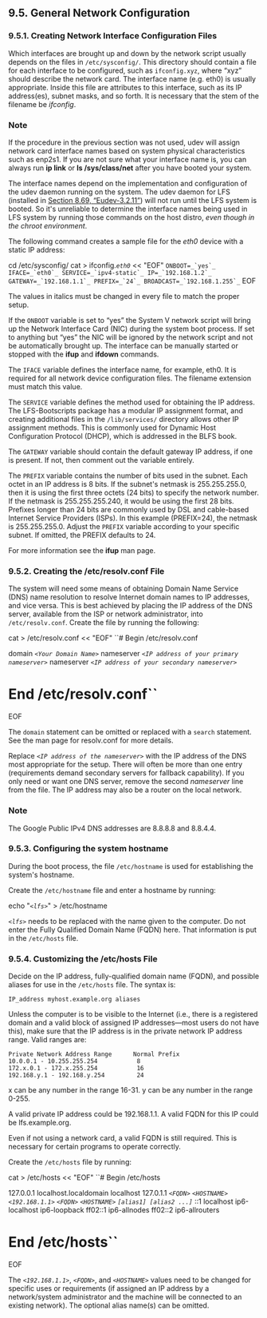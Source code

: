 ## 9.5. General Network Configuration

### 9.5.1. Creating Network Interface Configuration Files

Which interfaces are brought up and down by the network script usually depends on the files in `/etc/sysconfig/`. This directory should contain a file for each interface to be configured, such as `ifconfig.xyz`, where “xyz” should describe the network card. The interface name (e.g. eth0) is usually appropriate. Inside this file are attributes to this interface, such as its IP address(es), subnet masks, and so forth. It is necessary that the stem of the filename be _ifconfig_.

### Note

If the procedure in the previous section was not used, udev will assign network card interface names based on system physical characteristics such as enp2s1. If you are not sure what your interface name is, you can always run **ip link** or **ls /sys/class/net** after you have booted your system.

The interface names depend on the implementation and configuration of the udev daemon running on the system. The udev daemon for LFS (installed in [Section 8.69, “Eudev-3.2.11”](https://linuxfromscratch.org/lfs/downloads/stable/LFS-BOOK-11.1-NOCHUNKS.html#ch-system-eudev "8.69. Eudev-3.2.11")) will not run until the LFS system is booted. So it's unreliable to determine the interface names being used in LFS system by running those commands on the host distro, _even though in the chroot environment_.

The following command creates a sample file for the _eth0_ device with a static IP address:

cd /etc/sysconfig/
cat > ifconfig._`eth0`_ << "EOF"
``ONBOOT=_`yes`_
IFACE=_`eth0`_
SERVICE=_`ipv4-static`_
IP=_`192.168.1.2`_
GATEWAY=_`192.168.1.1`_
PREFIX=_`24`_
BROADCAST=_`192.168.1.255`_``
EOF

The values in italics must be changed in every file to match the proper setup.

If the `ONBOOT` variable is set to “yes” the System V network script will bring up the Network Interface Card (NIC) during the system boot process. If set to anything but “yes” the NIC will be ignored by the network script and not be automatically brought up. The interface can be manually started or stopped with the **ifup** and **ifdown** commands.

The `IFACE` variable defines the interface name, for example, eth0. It is required for all network device configuration files. The filename extension must match this value.

The `SERVICE` variable defines the method used for obtaining the IP address. The LFS-Bootscripts package has a modular IP assignment format, and creating additional files in the `/lib/services/` directory allows other IP assignment methods. This is commonly used for Dynamic Host Configuration Protocol (DHCP), which is addressed in the BLFS book.

The `GATEWAY` variable should contain the default gateway IP address, if one is present. If not, then comment out the variable entirely.

The `PREFIX` variable contains the number of bits used in the subnet. Each octet in an IP address is 8 bits. If the subnet's netmask is 255.255.255.0, then it is using the first three octets (24 bits) to specify the network number. If the netmask is 255.255.255.240, it would be using the first 28 bits. Prefixes longer than 24 bits are commonly used by DSL and cable-based Internet Service Providers (ISPs). In this example (PREFIX=24), the netmask is 255.255.255.0. Adjust the `PREFIX` variable according to your specific subnet. If omitted, the PREFIX defaults to 24.

For more information see the **ifup** man page.

### 9.5.2. Creating the /etc/resolv.conf File

The system will need some means of obtaining Domain Name Service (DNS) name resolution to resolve Internet domain names to IP addresses, and vice versa. This is best achieved by placing the IP address of the DNS server, available from the ISP or network administrator, into `/etc/resolv.conf`. Create the file by running the following:

cat > /etc/resolv.conf << "EOF"
``# Begin /etc/resolv.conf

domain _`<Your Domain Name>`_
nameserver _`<IP address of your primary nameserver>`_
nameserver _`<IP address of your secondary nameserver>`_

# End /etc/resolv.conf``
EOF

The `domain` statement can be omitted or replaced with a `search` statement. See the man page for resolv.conf for more details.

Replace _`<IP address of the nameserver>`_ with the IP address of the DNS most appropriate for the setup. There will often be more than one entry (requirements demand secondary servers for fallback capability). If you only need or want one DNS server, remove the second _nameserver_ line from the file. The IP address may also be a router on the local network.

### Note

The Google Public IPv4 DNS addresses are 8.8.8.8 and 8.8.4.4.

### 9.5.3. Configuring the system hostname

During the boot process, the file `/etc/hostname` is used for establishing the system's hostname.

Create the `/etc/hostname` file and enter a hostname by running:

echo "_`<lfs>`_" > /etc/hostname

_`<lfs>`_ needs to be replaced with the name given to the computer. Do not enter the Fully Qualified Domain Name (FQDN) here. That information is put in the `/etc/hosts` file.

### 9.5.4. Customizing the /etc/hosts File

Decide on the IP address, fully-qualified domain name (FQDN), and possible aliases for use in the `/etc/hosts` file. The syntax is:

```
IP_address myhost.example.org aliases
```

Unless the computer is to be visible to the Internet (i.e., there is a registered domain and a valid block of assigned IP addresses—most users do not have this), make sure that the IP address is in the private network IP address range. Valid ranges are:

```
Private Network Address Range      Normal Prefix
10.0.0.1 - 10.255.255.254           8
172.x.0.1 - 172.x.255.254           16
192.168.y.1 - 192.168.y.254         24
```

x can be any number in the range 16-31. y can be any number in the range 0-255.

A valid private IP address could be 192.168.1.1. A valid FQDN for this IP could be lfs.example.org.

Even if not using a network card, a valid FQDN is still required. This is necessary for certain programs to operate correctly.

Create the `/etc/hosts` file by running:

cat > /etc/hosts << "EOF"
``# Begin /etc/hosts

127.0.0.1 localhost.localdomain localhost
127.0.1.1 _`<FQDN>`_ _`<HOSTNAME>`_
_`<192.168.1.1>`_ _`<FQDN>`_ _`<HOSTNAME>`_ _`[alias1] [alias2 ...]`_
::1       localhost ip6-localhost ip6-loopback
ff02::1   ip6-allnodes
ff02::2   ip6-allrouters

# End /etc/hosts``
EOF

The _`<192.168.1.1>`_, _`<FQDN>`_, and _`<HOSTNAME>`_ values need to be changed for specific uses or requirements (if assigned an IP address by a network/system administrator and the machine will be connected to an existing network). The optional alias name(s) can be omitted.